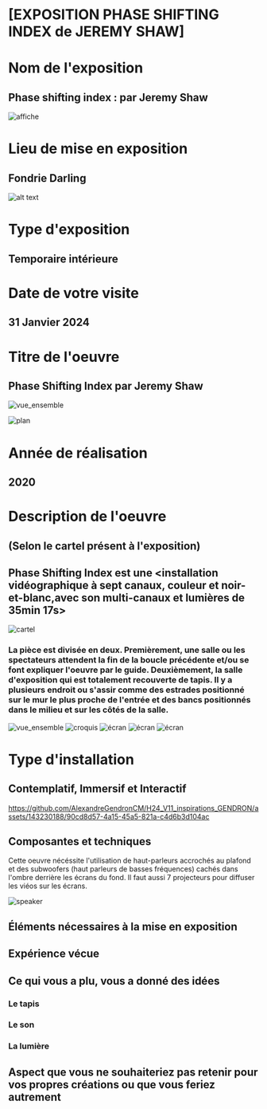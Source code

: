 # [EXPOSITION PHASE SHIFTING INDEX de JEREMY SHAW]

# Nom de l'exposition

## Phase shifting index : par Jeremy Shaw

![affiche](./medias/affiche_jeremy_shaw.png)
 
# Lieu de mise en exposition

 ## Fondrie Darling

 ![alt text](./medias/autoportrait_fondrie.png)
 
# Type d'exposition 

## Temporaire intérieure
 
# Date de votre visite

## 31 Janvier 2024
 
# Titre de l'oeuvre

## Phase Shifting Index par Jeremy Shaw

![vue_ensemble](./medias/ecran_07.png)

![plan](./medias/document_page_1_plan.png)
 
# Année de réalisation

## 2020
 
# Description de l'oeuvre

## (Selon le cartel présent à l'exposition)

## Phase Shifting Index est une <installation vidéographique à sept canaux, couleur et noir-et-blanc,avec son multi-canaux et lumières de 35min 17s>

![cartel](./medias/cartel.png)

### La pièce est divisée en deux. Premièrement, une salle ou les spectateurs attendent la fin de la boucle précédente et/ou se font expliquer l'oeuvre par le guide. Deuxièmement, la salle d'exposition qui est totalement recouverte de tapis. Il y a plusieurs endroit ou s'assir comme des estrades positionné sur le mur le plus proche de l'entrée et des bancs positionnés dans le milieu et sur les côtés de la salle.

![vue_ensemble](./medias/ecran_07.png)
![croquis](./medias/croquis.png)
![écran](./medias/ecran_01.png)
![écran](./medias/ecran_02.png)
![écran](./medias/ecran_03.png)

 
# Type d'installation

## Contemplatif, Immersif et Interactif





https://github.com/AlexandreGendronCM/H24_V11_inspirations_GENDRON/assets/143230188/90cd8d57-4a15-45a5-821a-c4d6b3d104ac



 
## Composantes et techniques

Cette oeuvre nécéssite l'utilisation de haut-parleurs accrochés au plafond et des subwoofers (haut parleurs de basses fréquences) cachés dans l'ombre derrière les écrans du fond.
Il faut aussi 7 projecteurs pour diffuser les viéos sur les écrans.

![speaker](./medias/speaker_plafond.png)
 
## Éléments nécessaires à la mise en exposition
 
## Expérience vécue

## 
 
## Ce qui vous a plu, vous a donné des idées

### Le tapis

### Le son

### La lumière
 
## Aspect que vous ne souhaiteriez pas retenir pour vos propres créations ou que vous feriez autrement
